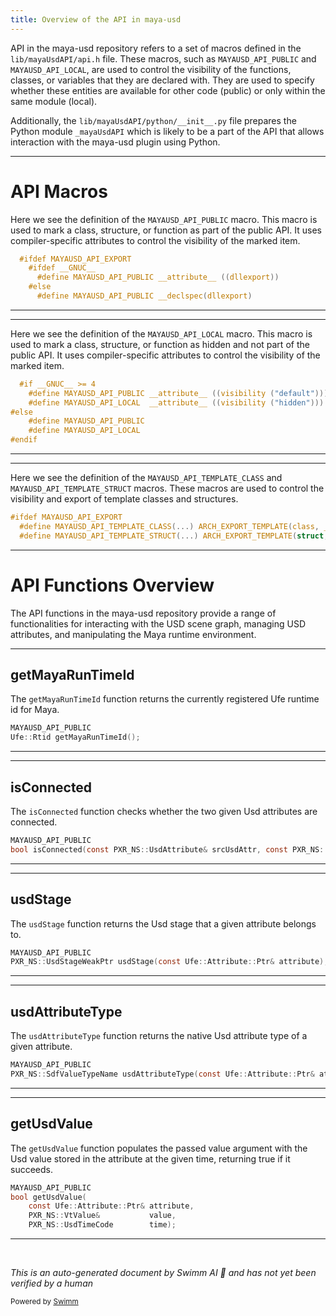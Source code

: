 ```yaml
---
title: Overview of the API in maya-usd
---
```

API in the maya-usd repository refers to a set of macros defined in the `lib/mayaUsdAPI/api.h` file. These macros, such as `MAYAUSD_API_PUBLIC` and `MAYAUSD_API_LOCAL`, are used to control the visibility of the functions, classes, or variables that they are declared with. They are used to specify whether these entities are available for other code (public) or only within the same module (local).

Additionally, the `lib/mayaUsdAPI/python/__init__.py` file prepares the Python module `_mayaUsdAPI` which is likely to be a part of the API that allows interaction with the maya-usd plugin using Python.

<SwmSnippet path="/lib/mayaUsdAPI/api.h" line="27">

---

# API Macros

Here we see the definition of the `MAYAUSD_API_PUBLIC` macro. This macro is used to mark a class, structure, or function as part of the public API. It uses compiler-specific attributes to control the visibility of the marked item.

```c
  #ifdef MAYAUSD_API_EXPORT
    #ifdef __GNUC__
      #define MAYAUSD_API_PUBLIC __attribute__ ((dllexport))
    #else
      #define MAYAUSD_API_PUBLIC __declspec(dllexport)
```

---

</SwmSnippet>

<SwmSnippet path="/lib/mayaUsdAPI/api.h" line="42">

---

Here we see the definition of the `MAYAUSD_API_LOCAL` macro. This macro is used to mark a class, structure, or function as hidden and not part of the public API. It uses compiler-specific attributes to control the visibility of the marked item.

```c
  #if __GNUC__ >= 4
    #define MAYAUSD_API_PUBLIC __attribute__ ((visibility ("default")))
    #define MAYAUSD_API_LOCAL  __attribute__ ((visibility ("hidden")))
#else
    #define MAYAUSD_API_PUBLIC
    #define MAYAUSD_API_LOCAL
#endif
```

---

</SwmSnippet>

<SwmSnippet path="/lib/mayaUsdAPI/api.h" line="51">

---

Here we see the definition of the `MAYAUSD_API_TEMPLATE_CLASS` and `MAYAUSD_API_TEMPLATE_STRUCT` macros. These macros are used to control the visibility and export of template classes and structures.

```c
#ifdef MAYAUSD_API_EXPORT
  #define MAYAUSD_API_TEMPLATE_CLASS(...) ARCH_EXPORT_TEMPLATE(class, __VA_ARGS__)
  #define MAYAUSD_API_TEMPLATE_STRUCT(...) ARCH_EXPORT_TEMPLATE(struct, __VA_ARGS__)
```

---

</SwmSnippet>

# API Functions Overview

The API functions in the maya-usd repository provide a range of functionalities for interacting with the USD scene graph, managing USD attributes, and manipulating the Maya runtime environment.

<SwmSnippet path="/lib/mayaUsdAPI/utils.h" line="29">

---

## getMayaRunTimeId

The `getMayaRunTimeId` function returns the currently registered Ufe runtime id for Maya.

```c
MAYAUSD_API_PUBLIC
Ufe::Rtid getMayaRunTimeId();
```

---

</SwmSnippet>

<SwmSnippet path="/lib/mayaUsdAPI/utils.h" line="33">

---

## isConnected

The `isConnected` function checks whether the two given Usd attributes are connected.

```c
MAYAUSD_API_PUBLIC
bool isConnected(const PXR_NS::UsdAttribute& srcUsdAttr, const PXR_NS::UsdAttribute& dstUsdAttr);
```

---

</SwmSnippet>

<SwmSnippet path="/lib/mayaUsdAPI/utils.h" line="37">

---

## usdStage

The `usdStage` function returns the Usd stage that a given attribute belongs to.

```c
MAYAUSD_API_PUBLIC
PXR_NS::UsdStageWeakPtr usdStage(const Ufe::Attribute::Ptr& attribute);
```

---

</SwmSnippet>

<SwmSnippet path="/lib/mayaUsdAPI/utils.h" line="41">

---

## usdAttributeType

The `usdAttributeType` function returns the native Usd attribute type of a given attribute.

```c
MAYAUSD_API_PUBLIC
PXR_NS::SdfValueTypeName usdAttributeType(const Ufe::Attribute::Ptr& attribute);
```

---

</SwmSnippet>

<SwmSnippet path="/lib/mayaUsdAPI/utils.h" line="47">

---

## getUsdValue

The `getUsdValue` function populates the passed value argument with the Usd value stored in the attribute at the given time, returning true if it succeeds.

```c
MAYAUSD_API_PUBLIC
bool getUsdValue(
    const Ufe::Attribute::Ptr& attribute,
    PXR_NS::VtValue&           value,
    PXR_NS::UsdTimeCode        time);
```

---

</SwmSnippet>

&nbsp;

*This is an auto-generated document by Swimm AI 🌊 and has not yet been verified by a human*

<SwmMeta version="3.0.0" repo-id="Z2l0aHViJTNBJTNBbWF5YS11c2QlM0ElM0FnaWxhZG5hdm90" repo-name="maya-usd" doc-type="overview"><sup>Powered by [Swimm](/)</sup></SwmMeta>
